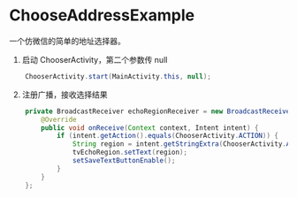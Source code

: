 # ChooseAddressExample
一个仿微信的简单的地址选择器。

1. 启动 ChooserActivity，第二个参数传 null
```JAVA
    ChooserActivity.start(MainActivity.this, null);
```

2. 注册广播，接收选择结果
```JAVA
    private BroadcastReceiver echoRegionReceiver = new BroadcastReceiver() {
        @Override
        public void onReceive(Context context, Intent intent) {
            if (intent.getAction().equals(ChooserActivity.ACTION)) {
                String region = intent.getStringExtra(ChooserActivity.ART_ADDRESS);
                tvEchoRegion.setText(region);
                setSaveTextButtonEnable();
            }
        }
    };
```

